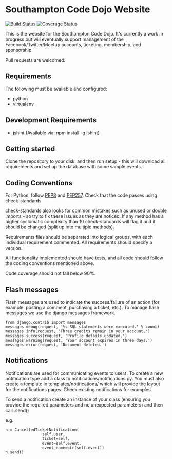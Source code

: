Southampton Code Dojo Website
=========

[![Build Status](https://travis-ci.org/southampton-code-dojo/website.svg?branch=master)](https://travis-ci.org/southampton-code-dojo/website)
[![Coverage Status](https://img.shields.io/coveralls/southampton-code-dojo/website.svg)](https://coveralls.io/r/southampton-code-dojo/website?branch=master)

This is the website for the Southampton Code Dojo. It's currently a work
in progress but will eventually support management of the 
Facebook/Twitter/Meetup accounts, ticketing, membership, and sponsorship.

Pull requests are welcomed.

Requirements
-------
The following must be available and configured:
* python
* virtualenv

Development Requirements
--------
* jshint (Available via: npm install -g jshint)

Getting started
--------
Clone the repository to your disk, and then run setup - this will download 
all requirements and set up the database with some sample events.

Coding Conventions
-------
For Python, follow [PEP8](http://www.python.org/dev/peps/pep-0008/) and
[PEP257](http://www.python.org/dev/peps/pep-0257/). Check that the code
passes using check-standards

check-standards also looks for common mistakes such as unused or double
imports - so try to fix these issues as they are noticed. If any method has a
higher cyclomatic complexity than 10 check-standards will flag it and it
should be changed (split up into multiple methods).

Requirements files should be separated into logical groups, with each
individual requirement commented. All requirements should specify a version.

All functionality implemented should have tests, and all code should follow the
coding conventions mentioned above.

Code coverage should not fall below 90%.

Flash messages
-------
Flash messages are used to indicate the success/failure of an action (for example, posting a comment, purchasing a ticket, etc.). To manage flash messages we use the django messages framework.

```
from django.contrib import messages
messages.debug(request, '%s SQL statements were executed.' % count)
messages.info(request, 'Three credits remain in your account.')
messages.success(request, 'Profile details updated.')
messages.warning(request, 'Your account expires in three days.')
messages.error(request, 'Document deleted.')
```

Notifications
-------
Notifications are used for communicating events to users. To create a new notification
type add a class to notifications/notifications.py. You must also create a template in templates/notifications/ which will provide the layout for the notifications pages. Check existing notifications for examples.

To send a notification create an instance of your class (ensuring you provide 
the required parameters and no unexpected parameters) and then call .send()

e.g.

```
n = CancelledTicketNotification(
                self.user,
                ticket=self,
                event=self.event,
                event_name=str(self.event))
n.send()
```